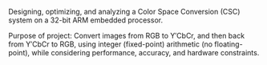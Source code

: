 Designing, optimizing, and analyzing a Color Space Conversion (CSC) system on a 32-bit ARM embedded processor.

Purpose of project: Convert images from RGB to Y′CbCr, and then back from Y′CbCr to RGB, using integer (fixed-point) arithmetic (no floating-point), while considering performance, accuracy, and hardware constraints.
